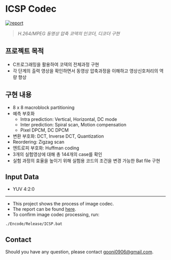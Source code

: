 # ICSP Codec

[![report](https://img.shields.io/badge/Report-brightgreen.svg)](./Codec_report.pdf)

> *H.264/MPEG 동영상 압축 코덱의 인코더, 디코더 구현*



## 프로젝트 목적
- C프로그래밍을 활용하여 코덱의 전체과정 구현
- 각 단계의 출력 영상을 확인하면서 동영상 압축과정을 이해하고 영상신호처리의 역량 향상

## 구현 내용
- 8 x 8 macroblock partitioning
- 예측 부호화
	* Intra prediction: Vertical, Horizontal, DC mode
	* Inter prediction: Spiral scan, Motion compensation
	* Pixel DPCM, DC DPCM 
- 변환 부호화: DCT, Inverse DCT, Quantization
- Reordering: Zigzag scan
- 엔트로피 부호화: Huffman coding
- 3개의 실험영상에 대해 총 144개의 case를 확인
- 실험 과정의 효율을 높이기 위해 실험용 코드의 조건을 변경 가능한 Bat file 구현

## Input Data
- YUV 4:2:0

<hr />

- This project shows the process of image codec.
- The report can be found [here](./Codec_report.pdf).
- To confirm image codec processing, run:
```
./Encode/Release/ICSP.bat
``` 


## Contact
Should you have any question, please contact gooni0906@gmail.com.